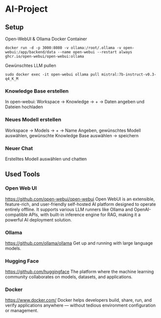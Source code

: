 # AI-Project
## Setup
Open-WebUI & Ollama Docker Container

```
docker run -d -p 3000:8080 -v ollama:/root/.ollama -v open-webui:/app/backend/data --name open-webui --restart always ghcr.io/open-webui/open-webui:ollama
```
Gewünschtes LLM pullen
```
sudo docker exec -it open-webui ollama pull mistral:7b-instruct-v0.3-q4_K_M
```
### Knowledge Base erstellen
In open-webui:
Workspace -> Knowledge -> + -> Daten angeben und Dateien hochladen
### Neues Modell erstellen
Workspace -> Models -> + -> Name Angeben, gewünschtes Modell auswählen, gewünschte Knowledge Base auswählen -> speichern
### Neuer Chat
Erstelltes Modell auswählen und chatten

## Used Tools
### Open Web UI
https://github.com/open-webui/open-webui
Open WebUI is an extensible, feature-rich, and user-friendly self-hosted AI platform designed to operate entirely offline. It supports various LLM runners like Ollama and OpenAI-compatible APIs, with built-in inference engine for RAG, making it a powerful AI deployment solution.

### Ollama
https://github.com/ollama/ollama
Get up and running with large language models.

### Hugging Face
https://github.com/huggingface
The platform where the machine learning community collaborates on models, datasets, and applications.

### Docker
https://www.docker.com/
Docker helps developers build, share, run, and verify applications anywhere — without tedious environment configuration or management.


